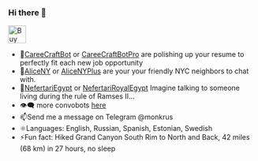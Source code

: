 ### Hi there 👋



<a href='https://ko-fi.com/O4O01N4HR' target='_blank'><img height='36' style='border:0px;height:36px;' src='https://cdn.ko-fi.com/cdn/kofi2.png?v=2' border='0' alt='Buy Me a Coffee at ko-fi.com' /></a>
- 🤖[CareeCraftBot](https://poe.com/CareerCraftBot) or [CareeCraftBotPro](https://poe.com/CareerCraftBotPro) are polishing up your resume to perfectly fit each new job opportunity
- 🍫[AliceNY](https://poe.com/AliceNY) or [AliceNYPlus](https://poe.com/AlyceNYPlus) are your your friendly NYC neighbors to chat with.
- 🏺[NefertariEgypt](https://poe.com/NefertariEgypt) or [NefertariRoyalEgypt](https://poe.com/NefertariRoyalEgypt) Imagine talking to someone living during the rule of Ramses II... 
- 👁️‍🗨️ more convobots [here](https://github.com/monkrus/ConvoBots)
- 📫Send me a message on Telegram @monkrus
- ⚛️Languages: English, Russian, Spanish, Estonian, Swedish 
- ⚡Fun fact: Hiked Grand Canyon South Rim to North and Back, 42 miles (68 km) in 27 hours, no sleep

